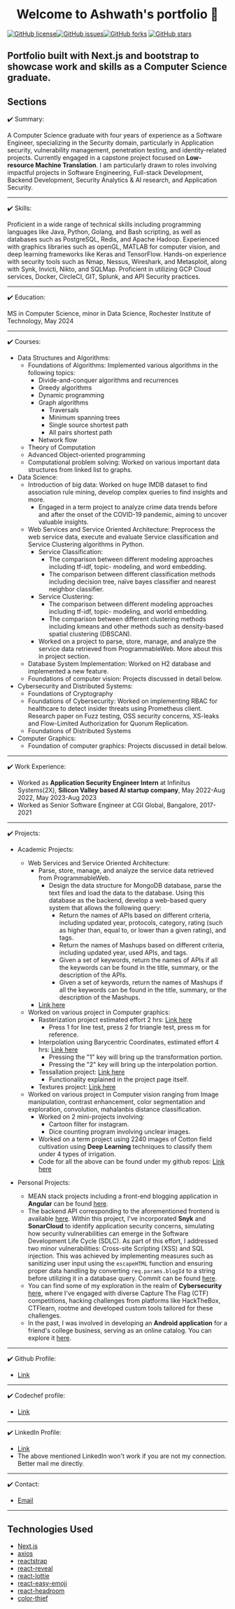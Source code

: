 <h1 align="center">Welcome to Ashwath's portfolio 👋</h1>
<a href="https://github.com/1hanzla100/developer-portfolio/blob/main/LICENSE"><img alt="GitHub license" src="https://img.shields.io/github/license/1hanzla100/developer-portfolio"></a><a href="https://github.com/1hanzla100/developer-portfolio/issues"><img alt="GitHub issues" src="https://img.shields.io/github/issues/1hanzla100/developer-portfolio"></a><a href="https://github.com/1hanzla100/developer-portfolio/network"><img alt="GitHub forks" src="https://img.shields.io/github/forks/1hanzla100/developer-portfolio"></a> <a href="https://github.com/1hanzla100/developer-portfolio/stargazers"><img alt="GitHub stars" src="https://img.shields.io/github/stars/1hanzla100/developer-portfolio"></a>

## Portfolio built with Next.js and bootstrap to showcase work and skills as a Computer Science graduate.

<!-- <p align="center">
  <kbd>
    <img src="https://github.com/1hanzla100/developer-portfolio/blob/master/picture.PNG"></img>
  </kbd>
</p> -->

<!-- ## To view a live example, **[click here](https://developer-portfolio-1hanzla100.vercel.app/)**.

Just Edit `portfolio.js` to get your personal portfolio. Feel free to use it as-is or customize it as much as you want.

But if you want to **contribute** and make this much better for other developer have a look at [Issues](https://github.com/1hanzla100/developer-portfolio/issues).

If you created something awesome and want to contribute then feel free to open an [pull request](https://github.com/1hanzla100/developer-portfolio/pulls). -->


## Sections

✔️ Summary: 

A Computer Science graduate with four years of experience as a Software Engineer, specializing in the Security domain, particularly in Application security, vulnerability management, penetration testing, and identity-related projects. Currently engaged in a capstone project focused on **Low-resource Machine Translation**. I am particularly drawn to roles involving impactful projects in Software Engineering, Full-stack Development, Backend Development, Security Analytics & AI research, and Application Security. 

***

✔️ Skills:

<!-- Proficient across multiple programming languages such as Java, Python, JavaScript, and Golang. Experienced with diverse databases including MySQL, PostgreSQL, and MongoDB. Knowledgeable in computer graphics with OpenGL, computer vision using MATLAB, and deep learning applications in CV. Skilled in utilizing GIT, Docker, Kubernetes, Jira, and other related tools. -->
Proficient in a wide range of technical skills including programming languages like Java, Python, Golang, and Bash scripting, as well as databases such as PostgreSQL, Redis, and Apache Hadoop. Experienced with graphics libraries such as openGL, MATLAB for computer vision, and deep learning frameworks like Keras and TensorFlow. Hands-on experience with security tools such as Nmap, Nessus, Wireshark, and Metasploit, along with Synk, Invicti, Nikto, and SQLMap. Proficient in utilizing GCP Cloud services, Docker, CircleCI, GIT, Splunk, and API Security practices. 

***

✔️ Education: 

MS in Computer Science, minor in Data Science, Rochester Institute of Technology, May 2024

***

✔️ Courses:
- Data Structures and Algorithms: 
  - Foundations of Algorithms: Implemented various algorithms in the following topics: 
    - Divide-and-conquer algorithms and recurrences
    - Greedy algorithms
    - Dynamic programming
    - Graph algorithms
      - Traversals
      - Minimum spanning trees
      - Single source shortest path
      - All pairs shortest path
    - Network flow
  - Theory of Computation
  - Advanced Object-oriented programming
  - Computational problem solving: Worked on various important data structures from linked list to graphs. 
- Data Science: 
  - Introduction of big data: Worked on huge IMDB dataset to find association rule mining, develop complex queries to find insights and more.
    - Engaged in a term project to analyze crime data trends before and after the onset of the COVID-19 pandemic, aiming to uncover valuable insights.  
  - Web Services and Service Oriented Architecture: Preprocess the web service data, execute and evaluate Service classification and Service Clustering algorithms in Python.
    - Service Classification: 
      - The comparison between different modeling approaches including tf-idf, topic-
  modeling, and word embedding.
      - The comparison between different classification methods including decision tree,
  naïve bayes classifier and nearest neighbor classifier.
    - Service Clustering:
      - The comparison between different modeling approaches including tf-idf, topic-
  modeling, and world embedding.
      - The comparison between different clustering methods including kmeans and
  other methods such as density-based spatial clustering (DBSCAN).
    - Worked on a project to parse, store, manage, and analyze the
service data retrieved from ProgrammableWeb. More about this in project section. 
  - Database System Implementation: Worked on H2 database and implemented a new feature. 
  - Foundations of computer vision: Projects discussed in detail below. 
- Cybersecurity and Distributed Systems:
  - Foundations of Cryptography
  - Foundations of Cybersecurity: Worked on implementing RBAC for healthcare to detect insider threats using Prometheus client. Research paper on Fuzz testing, OSS security concerns, XS-leaks and   Flow-Limited Authorization for Quorum Replication.  
  - Foundations of Distributed Systems
- Computer Graphics:
  - Foundation of computer graphics: Projects discussed in detail below. 



***

✔️ Work Experience: 
- Worked as **Application Security Engineer Intern** at Infinitus Systems(2X), **Silicon Valley based AI startup company**, May 2022-Aug 2022, May 2023-Aug 2023
- Worked as Senior Software Engineer at CGI Global, Bangalore, 2017-2021

***

✔️ Projects: 
- Academic Projects: 
  - Web Services and Service Oriented Architecture:
    - Parse, store, manage, and analyze the service data retrieved from ProgrammableWeb.
      - Design the data structure for MongoDB database, parse the text files and load the data to the
database. Using this database as the backend, develop a web-based query system that allows the following query:
        - Return the names of APIs based on different criteria, including updated year,
protocols, category, rating (such as higher than, equal to, or lower than a given
rating), and tags.
        - Return the names of Mashups based on different criteria, including updated year,
used APIs, and tags.
        - Given a set of keywords, return the names of APIs if all the keywords can be found
in the title, summary, or the description of the APIs.
        - Given a set of keywords, return the names of Mashups if all the keywords can be
found in the title, summary, or the description of the Mashups.
    - [Link here](https://github.com/ashwathhalemane/CSCI-724-PA3)
  - Worked on various project in Computer graphics: 
    - Rasterization project estimated effort 2 hrs: [Link here](https://ashwathhalemane.github.io/CSCI610-Assignment2) 
      - Press 1 for line test, press 2 for  triangle test, press m for reference.
    - Interpolation using Barycentric Coordinates, estimated effort 4 hrs: [Link here](https://ashwathhalemane.github.io/CSCI610-Assignment3)
      - Pressing the "1" key will bring up the transformation portion.
      - Pressing the "2" key will bring up the interpolation portion.
    - Tessallation project: [Link here](https://ashwathhalemane.github.io/CSCI610-Assignment4/assn4-tessellation.html)
      - Functionality explained in the project page itself.
    - Textures project: [Link here](https://ashwathhalemane.github.io/csci610-assn7/assn7-textures.html)
  - Worked on various project in Computer vision ranging from Image manipulation, contrast enhancement, color segmentation and exploration, convolution, mahalanbis distance classification.
    - Worked on 2 mini-projects involving:
      - Cartoon filter for instagram.
      - Dice counting program involving unclear images.
    - Worked on a term project using 2240 images of Cotton field cultivation using **Deep Learning** techniques to classify them under 4 types of irrigation. 
    - Code for all the above can be found under my github repos: [Link here](https://github.com/ashwathhalemane/CSCI-631-Computer-Vision)

- Personal Projects:
  - MEAN stack projects including a front-end blogging application in **Angular** can be found [here](https://github.com/ashwathhalemane/Angular-7-Blog-App-).  
  - The backend API corresponding to the aforementioned frontend is available [here](https://github.com/ashwathhalemane/REST-API-Blog-app). Within this project, I've incorporated **Snyk** and **SonarCloud** to identify application security concerns, simulating how security vulnerabilities can emerge in the Software Development Life Cycle (SDLC). As part of this effort, I addressed two minor vulnerabilities: Cross-site Scripting (XSS) and SQL injection. This was achieved by implementing measures such as sanitizing user input using the `escapeHTML` function and ensuring proper data handling by converting `req.params.blogId` to a string before utilizing it in a database query. Commit can be found [here](https://github.com/ashwathhalemane/REST-API-Blog-app/commit/b3f3e5f6b93fa26087ccb23d4f31b043371a92ca).   
  - You can find some of my exploration in the realm of **Cybersecurity** [here](https://github.com/ashwathhalemane/hacking-exercise), where I've engaged with diverse Capture The Flag (CTF) competitions, hacking challenges from platforms like HackTheBox, CTFlearn, rootme and developed custom tools tailored for these challenges.
  - In the past, I was involved in developing an **Android application** for a friend's college business, serving as an online catalog. You can explore it [here](https://play.google.com/store/apps/details?id=com.tattooswag.ashwath.newtattooswag).

***

✔️ Github Profile: 
- [Link](https://github.com/ashwathhalemane)

***

✔️ Codechef profile:
- [Link](https://www.codechef.com/users/ashwa)

***

✔️ LinkedIn Profile: 
- [Link](https://www.linkedin.com/in/ashwath-s-halemane/)
- The above mentioned LinkedIn won't work if you are not my connection. Better mail me directly. 

***

✔️ Contact:
  - [Email](mailto:ah7387@rit.edu) 

***


  

## Technologies Used

-   [Next.js](https://nextjs.org/)
-   [axios](https://www.npmjs.com/package/axios)
-   [reactstrap](https://reactstrap.github.io/)
-   [react-reveal](https://www.react-reveal.com/)
-   [react-lottie](https://www.npmjs.com/package/react-lottie)
-   [react-easy-emoji](https://github.com/appfigures/react-easy-emoji)
-   [react-headroom](https://github.com/KyleAMathews/react-headroom)
-   [color-thief](https://github.com/lokesh/color-thief)

